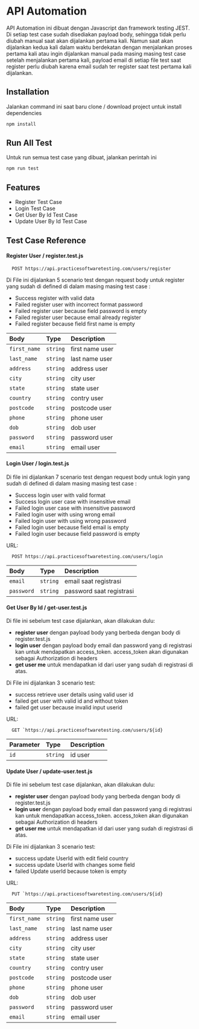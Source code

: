 
# API Automation

API Automation ini dibuat dengan Javascript dan framework testing JEST. Di setiap test case sudah disediakan payload body, sehingga tidak perlu diubah manual saat akan dijalankan pertama kali. Namun saat akan dijalankan kedua kali dalam waktu berdekatan dengan menjalankan proses pertama kali atau ingin dijalankan manual pada masing masing test case setelah menjalankan pertama kali, payload email di setiap file test saat register perlu diubah karena email sudah ter register saat test pertama kali dijalankan.

## Installation
Jalankan command ini saat baru clone / download project untuk install dependencies
```bash
npm install
```

## Run All Test
Untuk run semua test case yang dibuat, jalankan perintah ini
```bash
npm run test
```


## Features

- Register Test Case
- Login Test Case
- Get User By Id Test Case
- Update User By Id Test Case

## Test Case Reference

#### Register User / register.test.js

```http
  POST https://api.practicesoftwaretesting.com/users/register
```
 Di File ini dijalankan 5 scenario test dengan request body untuk register yang sudah di defined di dalam masing masing test case :
 - Success register with valid data
 - Failed register user with incorrect format password
 - Failed register user because field password is empty
 - Failed register user because email already register
 - Failed register because field first name is empty

| Body | Type     | Description                       |
| :-------- | :------- | :-------------------------------- |
| `first_name`      | `string` | first name user |
| `last_name`      | `string` | last name user |
| `address`      | `string` | address user |
| `city`      | `string` | city user |
| `state`      | `string` | state user |
| `country`      | `string` | contry user |
| `postcode`      | `string` | postcode user |
| `phone`      | `string` | phone user |
| `dob`      | `string` | dob user |
| `password`      | `string` | password user |
| `email`      | `string` | email user |

#### Login User / login.test.js

Di file ini dijalankan 7 scenario test dengan request body untuk login yang sudah di defined di dalam masing masing test case :
- Success login user with valid format
- Success login user case with insensitive email
- Failed login user case with insensitive password
- Failed login user with using wrong email
- Failed login user with using wrong password
- Failed login user because field email is empty
- Failed login user because field password is empty

URL: 
```http
  POST https://api.practicesoftwaretesting.com/users/login
```
| Body | Type     | Description                       |
| :-------- | :------- | :-------------------------------- |
| `email`      | `string` | email saat registrasi |
| `password`      | `string` | password saat registrasi |

#### Get User By Id / get-user.test.js

Di file ini sebelum test case dijalankan, akan dilakukan dulu:
- **register user** dengan payload body yang berbeda dengan body di register.test.js
- **login user** dengan payload body email dan password yang di registrasi kan untuk mendapatkan access_token. access_token akan digunakan sebagai Authorization di headers 
- **get user me** untuk mendapatkan id dari user yang sudah di registrasi di atas.

 Di File ini dijalankan 3 scenario test:
 - success retrieve user details using valid user id
 - failed get user with valid id and without token
 - failed get user because invalid input userid

URL: 
```http
  GET `https://api.practicesoftwaretesting.com/users/${id}
```
| Parameter | Type     | Description                       |
| :-------- | :------- | :-------------------------------- |
| `id`      | `string` | id user |

#### Update User / update-user.test.js

Di file ini sebelum test case dijalankan, akan dilakukan dulu:
- **register user** dengan payload body yang berbeda dengan body di register.test.js
- **login user** dengan payload body email dan password yang di registrasi kan untuk mendapatkan access_token. access_token akan digunakan sebagai Authorization di headers 
- **get user me** untuk mendapatkan id dari user yang sudah di registrasi di atas.

 Di File ini dijalankan 3 scenario test:
 - success update UserId with edit field country
 - success update UserId with changes some field
 - failed Update userId because token is empty

URL: 
```http
  PUT `https://api.practicesoftwaretesting.com/users/${id}
```
| Body | Type     | Description                       |
| :-------- | :------- | :-------------------------------- |
| `first_name`      | `string` | first name user |
| `last_name`      | `string` | last name user |
| `address`      | `string` | address user |
| `city`      | `string` | city user |
| `state`      | `string` | state user |
| `country`      | `string` | contry user |
| `postcode`      | `string` | postcode user |
| `phone`      | `string` | phone user |
| `dob`      | `string` | dob user |
| `password`      | `string` | password user |
| `email`      | `string` | email user |



